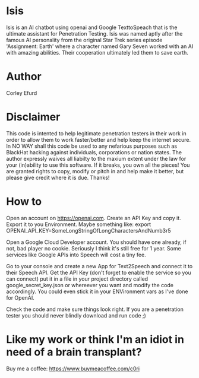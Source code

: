 # Isis
Isis is an AI chatbot using openai and Google TexttoSpeach that is the ultimate assistant for Penetration Testing.
Isis was named aptly after the famous AI personality from the original Star Trek series episode
'Assignment: Earth' where a character named Gary Seven worked with an AI with amazing abilities. Their 
cooperation ultimately led them to save earth.

# Author
Corley Efurd 

# Disclaimer
This code is intented to help legitimate penetration testers in their
work in order to allow them to work faster/better and help keep the internet secure.
In NO WAY shall this code be used to any nefarious purposes such as BlackHat hacking
against individuals, corporations or nation states.  The author expressly waives all
liabilty to the maxium extent under the law for your (in)ability to use this software.
If it breaks, you own all the pieces! You are granted rights to copy, modify or pitch in
and help make it better, but please give credit where it is due. Thanks!

# How to
Open an account on https://openai.com.
Create an API Key and copy it.
Export it to you Environment. Maybe something like:
  export OPENAI_API_KEY=SomeLongStringOfLongCharactersAndNumb3r5

Open a Google Cloud Developer account. You should have one already, if not, bad player no cookie.  Seriously I think
it's still free for 1 year. Some services like Google APIs into Speech will cost a tiny fee.

Go to your console and create a new App for Text2Speech and connect it to their Speech API.
Get the API Key (don't forget to enable the service so you can connect)
put it in a file in your project directory called google_secret_key.json or whereever you want and
modify the code accordingly. You could even stick it in your ENVironment vars as I've done for OpenAI.

Check the code and make sure things look right. If you are a penetration tester you should never blindly
download and run code ;) 

# Like my work or think I'm an idiot in need of a brain transplant?
Buy me a coffee: https://www.buymeacoffee.com/c0ri
